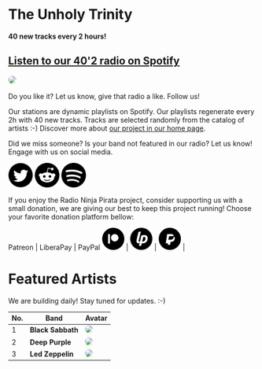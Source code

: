 # The Unholy Trinity

**40 new tracks every 2 hours!**


## [Listen to our 40'2 radio on Spotify](https://spoti.fi/31jrYgQ)

<a href="https://spoti.fi/31jrYgQ" target="_blank"><img src="https://mosaic.scdn.co/640/ab67616d0000b27315aa25b0b3b972a7be623605ab67616d0000b273bd8a2f980cd63388e81eb728ab67616d0000b273c8a11e48c91a982d086afc69ab67616d0000b273e8571b3c0ae6e8499ae7a4cc" height="300" width="auto" style="border-radius:50%"></a>

Do you like it? Let us know, give that radio a like. Follow us!


Our stations are dynamic playlists on Spotify. Our playlists regenerate every 2h with 40 new tracks. Tracks are selected randomly from the catalog of artists :-) Discover more about [our project in our home page](https://radioninjapirata.github.io).

Did we miss someone? Is your band not featured in our radio? Let us know! Engage with us on social media.

<p>
    <a href="https://twitter.com/RNinjaPirata" target="_blank"><img src="assets/twitter_button.png" alt="twitter" height="50" width="50" /></a>
    <a href="https://www.reddit.com/r/RadioNinjaPirata/" target="_blank"><img src="assets/reddit_button.png" alt="reddit" height="50" width="50" /></a>
    <a href="https://open.spotify.com/user/pagbz485dhfowwiza5wc9cwh8?si=XVuH5a3NQ8Ohft-yPC5XBA" target="_blank"><img src="assets/spotify_button.png" alt="spotify" height="50" width="50" /></a>
</p>


If you enjoy the Radio Ninja Pirata project, consider supporting us with a small donation, we are giving our best to keep this project running! Choose your favorite donation platform bellow:

 Patreon | LiberaPay | PayPal
<a href="https://www.patreon.com/radioninjapirata" target="_blank"><img src="assets/patreon_black_logo_500x500.png" alt="patreon" height="45" width="45" /></a> | <a href="https://liberapay.com/RadioNinjaPirata/donate" target="_blank"><img src="assets/liberapay_logo_500x500.png" alt="liberapay" height="45" width="45" /></a> | <a href="https://www.paypal.com/cgi-bin/webscr?cmd=_s-xclick&hosted_button_id=TWGZ3KKDLEDUE&source=url" target="_blank"><img src="assets/paypal_black_logo_500x500.png" alt="paypal" height="45" width="45" /></a> |


# Featured Artists

We are building daily! Stay tuned for updates. :-)

No. | Band | Avatar
--- | ---- | ------
1 | **Black Sabbath** | <img src="https://i.scdn.co/image/6f37a1025ba3f8e2dbb3b15cf30016ff728ba51d" height="100" width="auto" style="border-radius:50%">
2 | **Deep Purple** | <img src="https://i.scdn.co/image/ca83593d28fb361d10519fbb60f62d923f3381be" height="100" width="auto" style="border-radius:50%">
3 | **Led Zeppelin** | <img src="https://i.scdn.co/image/b0248a44865493e6a03832aa89854ada16ff07a8" height="100" width="auto" style="border-radius:50%">
